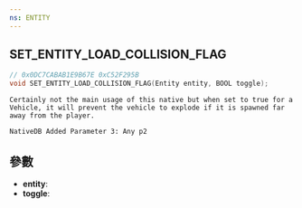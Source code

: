 ```yaml
---
ns: ENTITY
---
```

## SET_ENTITY_LOAD_COLLISION_FLAG

```c
// 0x0DC7CABAB1E9B67E 0xC52F295B
void SET_ENTITY_LOAD_COLLISION_FLAG(Entity entity, BOOL toggle);
```

```
Certainly not the main usage of this native but when set to true for a Vehicle, it will prevent the vehicle to explode if it is spawned far away from the player.  
```

```
NativeDB Added Parameter 3: Any p2
```

## 參數
* **entity**: 
* **toggle**: 

